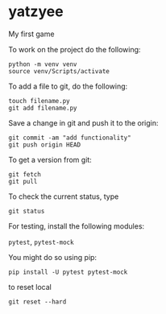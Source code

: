 # yatzyee
My first game

To work on the project do the following:

```
python -m venv venv
source venv/Scripts/activate
```

To add a file to git, do the following:


```
touch filename.py
git add filename.py
```

Save a change in git and push it to the origin:

```
git commit -am "add functionality"
git push origin HEAD
```

To get a version from git:

```
git fetch
git pull
```

To check the current status, type

`git status`

For testing, install the following modules:

`pytest`, `pytest-mock`

You might do so using pip:

`pip install -U pytest pytest-mock`

to reset local

`git reset --hard`